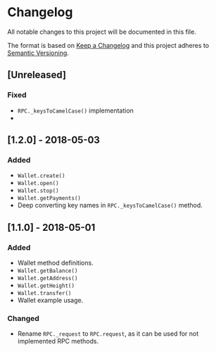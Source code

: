 # Changelog
All notable changes to this project will be documented in this file.

The format is based on [Keep a Changelog](http://keepachangelog.com/en/1.0.0/)
and this project adheres to [Semantic Versioning](http://semver.org/spec/v2.0.0.html).

## [Unreleased]
### Fixed
- `RPC._keysToCamelCase()` implementation
- 

## [1.2.0] - 2018-05-03
### Added
- `Wallet.create()`
- `Wallet.open()`
- `Wallet.stop()`
- `Wallet.getPayments()`
- Deep converting key names in `RPC._keysToCamelCase()` method.

## [1.1.0] - 2018-05-01
### Added
- Wallet method definitions.
- `Wallet.getBalance()`
- `Wallet.getAddress()`
- `Wallet.getHeight()`
- `Wallet.transfer()`
- Wallet example usage.

### Changed
- Rename `RPC._request` to `RPC.request`, as it can be used for not implemented RPC methods.
